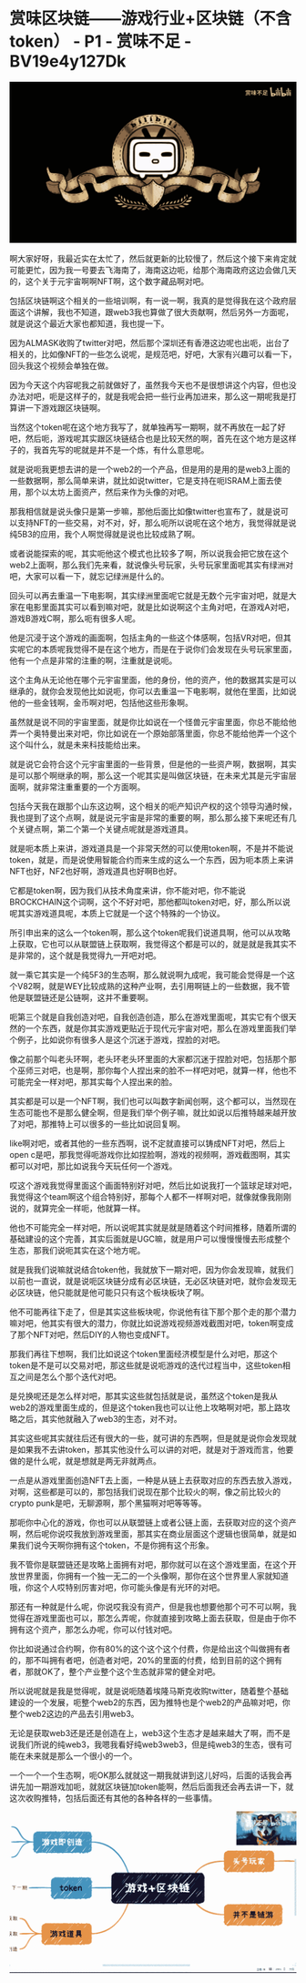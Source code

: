 # 赏味区块链——游戏行业+区块链（不含token） - P1 - 赏味不足 - BV19e4y127Dk

![](img/eab69e5b9577ea62de4e884542e1d8df_0.png)

啊大家好呀，我最近实在太忙了，然后就更新的比较慢了，然后这个接下来肯定就可能更忙，因为我一号要去飞海南了，海南这边呃，给那个海南政府这边会做几天的，这个关于元宇宙啊啊NFT啊，这个数字藏品啊对吧。

包括区块链啊这个相关的一些培训啊，有一说一啊，我真的是觉得我在这个政府层面这个讲解，我也不知道，跟web3我也算做了很大贡献啊，然后另外一方面呢，就是说这个最近大家也都知道，我也提一下。

因为ALMASK收购了twitter对吧，然后那个深圳还有香港这边呢也出呃，出台了相关的，比如像NFT的一些怎么说呢，是规范吧，好吧，大家有兴趣可以看一下，回头我这个视频会单独在做。

因为今天这个内容呢我之前就做好了，虽然我今天也不是很想讲这个内容，但也没办法对吧，呃是这样子的，就是我呢会把一些行业再加进来，那么这一期呢我是打算讲一下游戏跟区块链啊。

当然这个token呢在这个地方我写了，就单独再写一期啊，就不再放在一起了好吧，然后呃，游戏呢其实跟区块链结合也是比较天然的啊，首先在这个地方是这样子的，我首先写的呢就是并不是一个炼，有什么意思呢。

就是说呃我更想去讲的是一个web2的一个产品，但是用的是用的是web3上面的一些数据啊，那么简单来讲，就比如说twitter，它是支持在呃ISRAM上面去使用，那个以太坊上面资产，然后来作为头像的对吧。

那我相信就是说头像只是第一步嘛，那他后面比如像twitter也宣布了，就是说可以支持NFT的一些交易，对不对，好，那么呃所以说呢在这个地方，我觉得就是说纯5B3的应用，我个人啊觉得就是说也比较成熟了啊。

或者说能探索的呢，其实呃他这个模式也比较多了啊，所以说我会把它放在这个web2上面啊，那么我们先来看，就说像头号玩家，头号玩家里面呢其实有绿洲对吧，大家可以看一下，就忘记绿洲是什么的。

回头可以再去重温一下电影啊，其实绿洲里面呢它就是无数个元宇宙对吧，就是大家在电影里面其实可以看到嘛对吧，就是比如说啊这个主角对吧，在游戏A对吧，游戏B游戏C啊，那么呃有很多人呢。

他是沉浸于这个游戏的画面啊，包括主角的一些这个体感啊，包括VR对吧，但其实呢它的本质呢我觉得不是在这个地方，而是在于说你们会发现在头号玩家里面，他有一个点是非常的注重的啊，注重就是说呃。

这个主角从无论他在哪个元宇宙里面，他的身份，他的资产，他的数据其实是可以继承的，就你会发现他比如说呃，你可以去重温一下电影啊，就他在里面，比如说他的一些金钱啊，金币啊对吧，包括他这些形象啊。

虽然就是说不同的宇宙里面，就是你比如说在一个怪兽元宇宙里面，你总不能给他弄一个奥特曼出来对吧，你比如说在一个原始部落里面，你总不能给他弄一个这个这个叫什么，就是未来科技能给出来。

就是说它会符合这个元宇宙里面的一些背景，但是他的一些资产啊，数据啊，其实是可以那个啊继承的啊，那么这一个呢其实是叫做区块链，在未来尤其是元宇宙层面啊，就非常注重重要的一个方面啊。

包括今天我在跟那个山东这边啊，这个相关的呃产知识产权的这个领导沟通时候，我也提到了这个点啊，就是说元宇宙是非常的重要的啊，那么那么接下来呢还有几个关键点啊，第二个第一个关键点呢就是游戏道具。

就是呃本质上来讲，游戏道具是一个非常天然的可以使用token啊，不是并不能说token，就是，而是说使用智能合约而来生成的这么一个东西，因为呃本质上来讲NFT也好，NF2也好啊，游戏道具也好啊B也好。

它都是token啊，因为我们从技术角度来讲，你不能对吧，你不能说BROCKCHAIN这个词啊，这个不好对吧，那他都叫token对吧，好，那么所以说呢其实游戏道具呢，本质上它就是一个这个特殊的一个协议。

所引申出来的这么一个token啊，那么这个token呢我们说道具啊，他可以从攻略上获取，它也可以从联盟链上获取啊，我觉得这个都是可以的，就是就是我其实不是非常的，这个就是我觉得九一开吧对吧。

就一乘它其实是一个纯5F3的生态啊，那么就说啊九成呢，我可能会觉得是一个这个V82啊，就是WEY比较成熟的这种产业啊，去引用啊链上的一些数据，我不管他是联盟链还是公链啊，这并不重要啊。

呃第三个就是自我创造对吧，自我创造创造，那么在游戏里面呢，其实它有个很天然的一个东西，就是你其实游戏更贴近于现代元宇宙对吧，那么在游戏里面我们举个例子，比如说你有很多人是这个沉迷于游戏，捏脸的对吧。

像之前那个叫老头环啊，老头环老头环里面的大家都沉迷于捏脸对吧，包括那个那个巫师三对吧，也是啊，那你每个人捏出来的脸不一样吧对吧，就算一样，他也不可能完全一样对吧，那其实每个人捏出来的脸。

其实都是可以是一个NFT啊，我们也可以叫数字新闻创啊，这个都可以，当然现在生态可能也不是那么健全啊，但是我们举个例子嘛，就比如说以后推特越来越开放了对吧，那推特上可以很多的一些比如说回复啊。

like啊对吧，或者其他的一些东西啊，说不定就直接可以铸成NFT对吧，然后上open c是吧，那我觉得呃游戏你比如捏脸啊，游戏的视频啊，游戏截图啊，其实都可以对吧，那比如说我今天玩任何一个游戏。

哎这个游戏我觉得里面这个画面特别好对吧，然后比如说我打一个篮球足球对吧，我觉得这个team啊这个组合特别好，那每个人都不一样啊对吧，就像就像我刚刚说的，就算完全一样呃，他就算一样。

他也不可能完全一样对吧，所以说呢其实就是就是随着这个时间推移，随着所谓的基础建设的这个完善，其实后面就是UGC嘛，就是用户可以慢慢慢慢去形成整个生态，那我们说呃其实在这个地方呢。

就是我我们说嘛就说结合token他，我就放下一期对吧，因为你会发现嘛，就我们以前也一直说，就是说呃区块链分成有必区块链，无必区块链对吧，就你会发现无必区块链，他只能就是他可能只只有这个板块板块了啊。

他不可能再往下走了，但是其实这些板块呢，你说他有往下那个那个走的那个潜力嘛对吧，他其实有很大的潜力，你就比如说游戏视频游戏截图对吧，token啊变成了那个NFT对吧，然后DIY的人物也变成NFT。

那我们再往下想啊，我们比如说这个token里面经济模型是什么对吧，那这个token是不是可以交易对吧，那这些就是说呃游戏的迭代过程当中，这些token相互之间是怎么个那个迭代对吧。

是兑换呢还是怎么样对吧，那其实这些就包括就是说，虽然这个token是我从web2的游戏里面生成的，但是这个token我也可以让他上攻略啊对吧，那上路攻略之后，其实他就融入了web3的生态，对不对。

其实这些呢其实就往后还有很大的一些，就可讲的东西啊，但是就是说你会发现就是如果我不去讲token，那其实他没什么可以讲的对吧，就是对于游戏而言，他要做的是什么呢，就是想就是两无非就两点。

一点是从游戏里面创造NFT去上面，一种是从链上去获取对应的东西去放入游戏，对啊，这些都是可以的，那包括我们说现在那个比较火的啊，像之前比较火的crypto punk是吧，无聊源啊，那个黑猫啊对吧等等等。

那呃你中心化的游戏，你也可以从联盟链上或者公链上面，去获取对应的这个资产啊，然后呢你说哎我放到游戏里面，那其实在商业层面这个逻辑也很简单，就是如果我们说今天啊你拥有这个token，不是你拥有这个形象。

我不管你是联盟链还是攻略上面拥有对吧，那你就可以在这个游戏里面，在这个开放世界里面，你拥有一个独一无二的一个头像啊，那你在这个世界里人家就知道哦，你这个人哎特别厉害对吧，你可能头像是有光环的对吧。

那还有一种就是什么呢，你说哎我没有资产，但是我也想要他那个可不可以啊，我觉得在游戏里面也可以，那怎么弄呢，你就直接到攻略上面去获取，但是由于你不拥有这个资产，那怎么办呢，你可以付钱对吧。

你比如说通过合约啊，你有80%的这个这个这个付费，你是给出这个叫做拥有者的，那不叫拥有者吧，创造者对吧，20%的里面的付费，给到目前的这个拥有者，那就OK了，整个产业整个这个生态就非常的健全对吧。

所以说呢就是我是觉得呢，就是说呃随着埃隆马斯克收购twitter，随着整个基础建设的一个发展，呃整个web2的东西，因为推特也是个web2的产品嘛对吧，你整个web2这边的产品去引用web3。

无论是获取web3还是还是创造在上，web3这个生态才是越来越大了啊，而不是说我们所说的纯web3，我嗯我看好纯web3web3，但是纯web3的生态，很有可能在未来就是那么一个很小的一个。

一个一个一个生态啊，呃OK那么就就这一期我就讲到这儿好吗，后面的话我会再讲先加一期游戏加呃，就就区块链加token能啊，然后后面我还会再去讲一下，就这次收购推特，包括后面还有其他的各种各样的一些事情。



![](img/eab69e5b9577ea62de4e884542e1d8df_2.png)